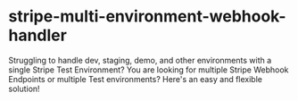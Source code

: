 # stripe-multi-environment-webhook-handler
Struggling to handle dev, staging, demo, and other environments with a single Stripe Test Environment? You are looking for multiple Stripe Webhook Endpoints or multiple Test environments? Here's an easy and flexible solution!
